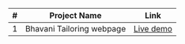 |#|Project Name|Link|
|-|-----------------|---------|
|1|Bhavani Tailoring webpage |[Live demo](https://1inbillion.github.io/bhavani-tailoring.github.io/)|
